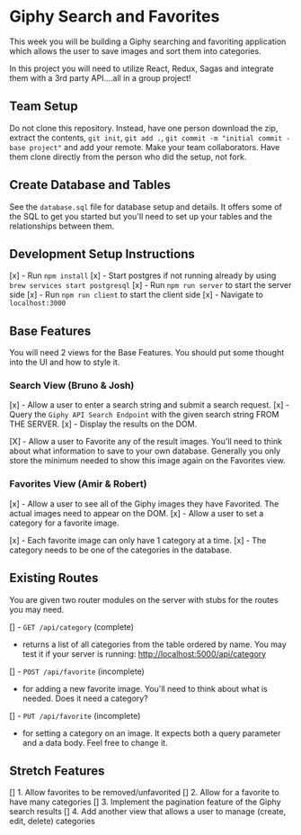 # Giphy Search and Favorites

This week you will be building a Giphy searching and favoriting application which allows the user to save images and sort them into categories.

In this project you will need to utilize React, Redux, Sagas and integrate them with a 3rd party API....all in a group project!

## Team Setup

Do not clone this repository. Instead, have one person download the zip, extract the contents, `git init`, `git add .`, `git commit -m "initial commit - base project"` and add your remote. Make your team collaborators. Have them clone directly from the person who did the setup, not fork.

## Create Database and Tables

See the `database.sql` file for database setup and details. It offers some of the SQL to get you started but you'll need to set up your tables and the relationships between them.

## Development Setup Instructions

[x] - Run `npm install`
[x] - Start postgres if not running already by using `brew services start postgresql`
[x] - Run `npm run server` to start the server side
[x] - Run `npm run client` to start the client side
[x] - Navigate to `localhost:3000`

## Base Features

You will need 2 views for the Base Features. You should put some thought into the UI and how to style it.

### Search View (Bruno & Josh)

[x] - Allow a user to enter a search string and submit a search request.
[x] - Query the `Giphy API Search Endpoint` with the given search string FROM THE SERVER.
[x] - Display the results on the DOM.

[X] - Allow a user to Favorite any of the result images. You'll need to think about what information to save to your own database. Generally you only store the minimum needed to show this image again on the Favorites view.

### Favorites View (Amir & Robert)

[x] - Allow a user to see all of the Giphy images they have Favorited. The actual images need to appear on the DOM.
[x] - Allow a user to set a category for a favorite image.

[x] - Each favorite image can only have 1 category at a time.
[x] - The category needs to be one of the categories in the database.

## Existing Routes

You are given two router modules on the server with stubs for the routes you may need.

[] - `GET /api/category` (complete)

- returns a list of all categories from the table ordered by name. You may test it if your server is running: [http://localhost:5000/api/category](http://localhost:5000/api/category)

[] - `POST /api/favorite` (incomplete)

- for adding a new favorite image. You'll need to think about what is needed. Does it need a category?

[] - `PUT /api/favorite` (incomplete)

- for setting a category on an image. It expects both a query parameter and a data body. Feel free to change it.

## Stretch Features

[] 1. Allow favorites to be removed/unfavorited
[] 2. Allow for a favorite to have many categories
[] 3. Implement the pagination feature of the Giphy search results
[] 4. Add another view that allows a user to manage (create, edit, delete) categories
